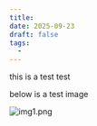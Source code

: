 ```yaml
---
title: 
date: 2025-09-23
draft: false
tags:
  - 
---
```

this is a test test

below is a test image

![img1.png](images/img1.png)
